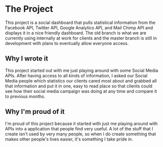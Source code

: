 The Project
===========
This project is a social dashboard that pulls statistical information from the Facebook API, Twitter API, Google Analytics API, and Mail Chimp API and displays it in a nice friendly dashboard. The old branch is what we are currently using internally at work for clients and the master branch is still in development with plans to eventually allow everyone access.

Why I wrote it
--------------
This project started out with me just playing around with some Social Media APIs. After having access to all kinds of information, I asked our Social Media people which statistics our clients cared most about and grabbed all that information and put it in one, easy to read place so that clients could see how their social media campaign was doing at any time and compare it to previous months.

Why I'm proud of it
-------------------
I'm proud of this project because it started with just me playing around with APIs into a application that people find very useful. A lot of the stuff that I create isn't used by very many people, so when I do create something that makes other people's lives easier, it's something I take pride in.